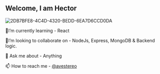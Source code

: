 ## Welcome, I am Hector
![2DB7BFE8-4C4D-4320-BEDD-6EA7D6CCD0DA](https://user-images.githubusercontent.com/58500221/87236180-a87a5680-c3dd-11ea-91f3-8928cc2a07eb.JPG)


🧐I’m currently learning - React

🤝I’m looking to collaborate on - NodeJs, Express, MongoDB & Backend logic.

💬 Ask me about - Anything

📫 How to reach me - [@avestereo](https://www.twitter.com/avestereo)


